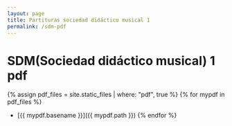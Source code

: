 ```yaml
---
layout: page
title: Partituras sociedad didáctico musical 1
permalink: /sdm-pdf
---
```

# SDM(Sociedad didáctico musical) 1 pdf

{% assign pdf_files = site.static_files | where: "pdf", true %}
{% for mypdf in pdf_files %}
  * [{{ mypdf.basename }}]({{ mypdf.path }})
{% endfor %}
